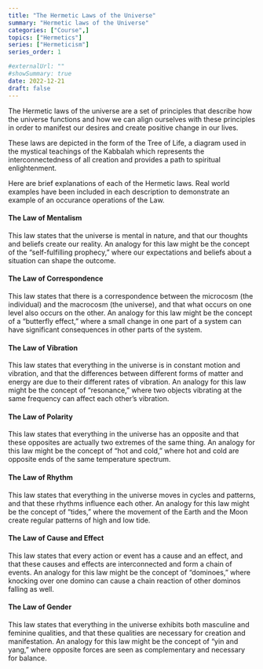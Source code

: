 ```yaml
---
title: "The Hermetic Laws of the Universe"
summary: "Hermetic laws of the Universe"
categories: ["Course",]
topics: ["Hermetics"]
series: ["Hermeticism"]
series_order: 1

#externalUrl: ""
#showSummary: true
date: 2022-12-21
draft: false
---
```

The Hermetic laws of the universe are a set of principles that describe how the universe functions and how we can align ourselves with these principles in order to manifest our desires and create positive change in our lives.

These laws are depicted in the form of the Tree of Life, a diagram used in the mystical teachings of the Kabbalah which represents the interconnectedness of all creation and provides a path to spiritual enlightenment.

Here are brief explanations of each of the Hermetic laws. Real world examples have been included in each description to demonstrate an example of an occurance operations of the Law.

#### The Law of Mentalism
This law states that the universe is mental in nature, and that our thoughts and beliefs create our reality. An analogy for this law might be the concept of the “self-fulfilling prophecy,” where our expectations and beliefs about a situation can shape the outcome.

#### The Law of Correspondence
This law states that there is a correspondence between the microcosm (the individual) and the macrocosm (the universe), and that what occurs on one level also occurs on the other. An analogy for this law might be the concept of a “butterfly effect,” where a small change in one part of a system can have significant consequences in other parts of the system.

#### The Law of Vibration
This law states that everything in the universe is in constant motion and vibration, and that the differences between different forms of matter and energy are due to their different rates of vibration. An analogy for this law might be the concept of “resonance,” where two objects vibrating at the same frequency can affect each other’s vibration.

#### The Law of Polarity
This law states that everything in the universe has an opposite and that these opposites are actually two extremes of the same thing. An analogy for this law might be the concept of “hot and cold,” where hot and cold are opposite ends of the same temperature spectrum.

#### The Law of Rhythm
This law states that everything in the universe moves in cycles and patterns, and that these rhythms influence each other. An analogy for this law might be the concept of “tides,” where the movement of the Earth and the Moon create regular patterns of high and low tide.

#### The Law of Cause and Effect
This law states that every action or event has a cause and an effect, and that these causes and effects are interconnected and form a chain of events. An analogy for this law might be the concept of “dominoes,” where knocking over one domino can cause a chain reaction of other dominos falling as well.

#### The Law of Gender
This law states that everything in the universe exhibits both masculine and feminine qualities, and that these qualities are necessary for creation and manifestation. An analogy for this law might be the concept of “yin and yang,” where opposite forces are seen as complementary and necessary for balance.



